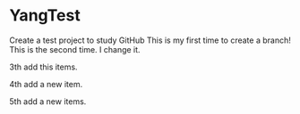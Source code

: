 # YangTest
Create a test project to study GitHub
This is my first time to create a branch! 
This is the second time. I change it.


3th add this items.

4th add a new item.

5th add a new items.
